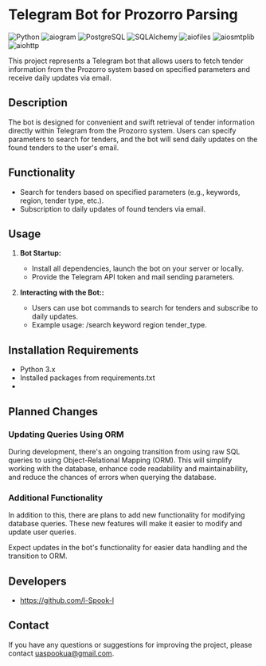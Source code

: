 # Telegram Bot for Prozorro Parsing

![Python](https://img.shields.io/badge/Python-3.x-blue?logo=python)
![aiogram](https://img.shields.io/badge/aiogram-Async_Library-blueviolet)
![PostgreSQL](https://img.shields.io/badge/PostgreSQL-Database-blue?logo=postgresql)
![SQLAlchemy](https://img.shields.io/badge/SQLAlchemy-ORM-red?logo=python)
![aiofiles](https://img.shields.io/badge/aiofiles-Async_File_Operations-yellowgreen)
![aiosmtplib](https://img.shields.io/badge/aiosmtplib-Async_Email-yellow)
![aiohttp](https://img.shields.io/badge/aiohttp-Async_HTTP-blue)

This project represents a Telegram bot that allows users to fetch tender information from the Prozorro system based on specified parameters and receive daily updates via email.

## Description

The bot is designed for convenient and swift retrieval of tender information directly within Telegram from the Prozorro system. Users can specify parameters to search for tenders, and the bot will send daily updates on the found tenders to the user's email.

## Functionality

- Search for tenders based on specified parameters (e.g., keywords, region, tender type, etc.).
- Subscription to daily updates of found tenders via email.

## Usage

1. **Bot Startup:**
   - Install all dependencies, launch the bot on your server or locally.
   - Provide the Telegram API token and mail sending parameters.

2. **Interacting with the Bot::**
   - Users can use bot commands to search for tenders and subscribe to daily updates.
   - Example usage: /search keyword region tender_type.

## Installation Requirements

- Python 3.x
- Installed packages from requirements.txt
- 
## Planned Changes

### Updating Queries Using ORM

During development, there's an ongoing transition from using raw SQL queries to using Object-Relational Mapping (ORM). 
This will simplify working with the database, enhance code readability and maintainability, and reduce the chances of errors when querying the database.

### Additional Functionality

In addition to this, there are plans to add new functionality for modifying database queries. 
These new features will make it easier to modify and update user queries.

Expect updates in the bot's functionality for easier data handling and the transition to ORM.

## Developers

- https://github.com/l-Spook-l

## Contact

If you have any questions or suggestions for improving the project, please contact uaspookua@gmail.com.
